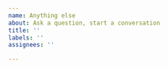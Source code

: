 ```yaml
---
name: Anything else
about: Ask a question, start a conversation
title: ''
labels: ''
assignees: ''

---
```



